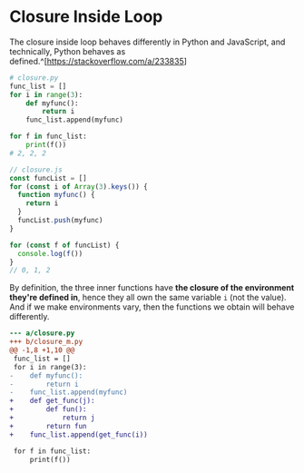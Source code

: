 # Closure Inside Loop

The closure inside loop behaves differently in Python and JavaScript,
and technically, Python behaves as defined.^[<https://stackoverflow.com/a/233835>]

```python
# closure.py
func_list = []
for i in range(3):
    def myfunc():
        return i
    func_list.append(myfunc)

for f in func_list:
    print(f())
# 2, 2, 2
```

```javascript
// closure.js
const funcList = []
for (const i of Array(3).keys()) {
  function myfunc() {
    return i
  }
  funcList.push(myfunc)
}

for (const f of funcList) {
  console.log(f())
}
// 0, 1, 2
```

By definition, the three inner functions have **the closure
of the environment they're defined in**, hence they all
own the same variable `i` (not the value).
And if we make environments vary, then
the functions we obtain will behave differently.

```diff
--- a/closure.py
+++ b/closure_m.py
@@ -1,8 +1,10 @@
 func_list = []
 for i in range(3):
-    def myfunc():
-        return i
-    func_list.append(myfunc)
+    def get_func(j):
+        def fun():
+            return j
+        return fun
+    func_list.append(get_func(i))

 for f in func_list:
     print(f())
```
